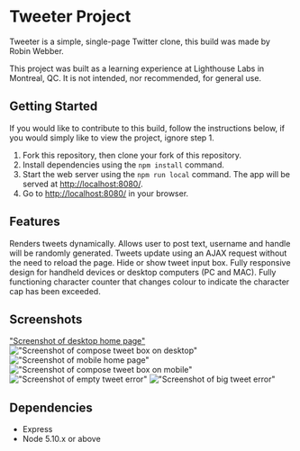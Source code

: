 # Tweeter Project

Tweeter is a simple, single-page Twitter clone, this build was made by Robin Webber.

This project was built as a learning experience at Lighthouse Labs in Montreal, QC. It is not intended, nor recommended, for general use.

## Getting Started
If you would like to contribute to this build, follow the instructions below, if you would simply like to view the project, ignore step 1.

1. Fork this repository, then clone your fork of this repository.
2. Install dependencies using the `npm install` command.
3. Start the web server using the `npm run local` command. The app will be served at <http://localhost:8080/>.
4. Go to <http://localhost:8080/> in your browser.

## Features

Renders tweets dynamically.
Allows user to post text, username and handle will be randomly generated.
Tweets update using an AJAX request without the need to reload the page.
Hide or show tweet input box.
Fully responsive design for handheld devices or desktop computers (PC and MAC).
Fully functioning character counter that changes colour to indicate the character cap has been exceeded.

## Screenshots

["Screenshot of desktop home page"](https://github.com/robinwebber/tweeter/blob/master/docs/desktopHome.png?raw=true)
!["Screenshot of compose tweet box on desktop"](https://github.com/robinwebber/tweeter/blob/master/docs/desktopComposeTweetDown.png?raw=true)
!["Screenshot of mobile home page"](https://github.com/robinwebber/tweeter/blob/master/docs/mobileHome.png?raw=true)
!["Screenshot of compose tweet box on mobile"](https://github.com/robinwebber/tweeter/blob/master/docs/mobileComposeTweetDown.png?raw=true)
!["Screenshot of empty tweet error"](https://github.com/robinwebber/tweeter/blob/master/docs/emptyTweetError.png?raw=true)
!["Screenshot of big tweet error"](https://github.com/robinwebber/tweeter/blob/master/docs/bigTweetError.png?raw=true)

## Dependencies

- Express
- Node 5.10.x or above

